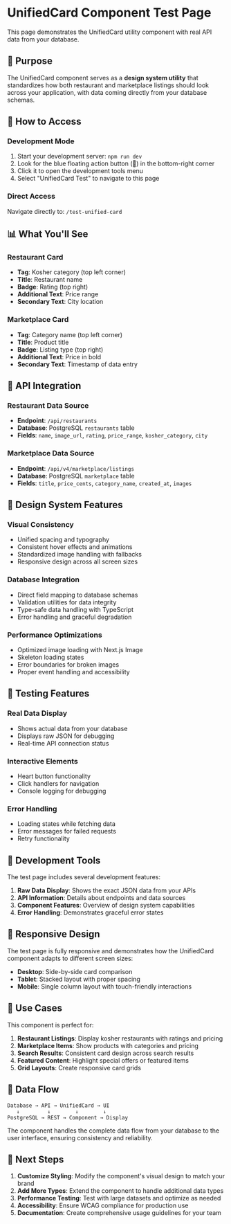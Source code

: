 # UnifiedCard Component Test Page

This page demonstrates the UnifiedCard utility component with real API data from your database.

## 🎯 Purpose

The UnifiedCard component serves as a **design system utility** that standardizes how both restaurant and marketplace listings should look across your application, with data coming directly from your database schemas.

## 🚀 How to Access

### Development Mode
1. Start your development server: `npm run dev`
2. Look for the blue floating action button (🔧) in the bottom-right corner
3. Click it to open the development tools menu
4. Select "UnifiedCard Test" to navigate to this page

### Direct Access
Navigate directly to: `/test-unified-card`

## 📊 What You'll See

### Restaurant Card
- **Tag**: Kosher category (top left corner)
- **Title**: Restaurant name
- **Badge**: Rating (top right)
- **Additional Text**: Price range
- **Secondary Text**: City location

### Marketplace Card
- **Tag**: Category name (top left corner)
- **Title**: Product title
- **Badge**: Listing type (top right)
- **Additional Text**: Price in bold
- **Secondary Text**: Timestamp of data entry

## 🔗 API Integration

### Restaurant Data Source
- **Endpoint**: `/api/restaurants`
- **Database**: PostgreSQL `restaurants` table
- **Fields**: `name`, `image_url`, `rating`, `price_range`, `kosher_category`, `city`

### Marketplace Data Source
- **Endpoint**: `/api/v4/marketplace/listings`
- **Database**: PostgreSQL `marketplace` table
- **Fields**: `title`, `price_cents`, `category_name`, `created_at`, `images`

## 🎨 Design System Features

### Visual Consistency
- Unified spacing and typography
- Consistent hover effects and animations
- Standardized image handling with fallbacks
- Responsive design across all screen sizes

### Database Integration
- Direct field mapping to database schemas
- Validation utilities for data integrity
- Type-safe data handling with TypeScript
- Error handling and graceful degradation

### Performance Optimizations
- Optimized image loading with Next.js Image
- Skeleton loading states
- Error boundaries for broken images
- Proper event handling and accessibility

## 🧪 Testing Features

### Real Data Display
- Shows actual data from your database
- Displays raw JSON for debugging
- Real-time API connection status

### Interactive Elements
- Heart button functionality
- Click handlers for navigation
- Console logging for debugging

### Error Handling
- Loading states while fetching data
- Error messages for failed requests
- Retry functionality

## 🔧 Development Tools

The test page includes several development features:

1. **Raw Data Display**: Shows the exact JSON data from your APIs
2. **API Information**: Details about endpoints and data sources
3. **Component Features**: Overview of design system capabilities
4. **Error Handling**: Demonstrates graceful error states

## 📱 Responsive Design

The test page is fully responsive and demonstrates how the UnifiedCard component adapts to different screen sizes:

- **Desktop**: Side-by-side card comparison
- **Tablet**: Stacked layout with proper spacing
- **Mobile**: Single column layout with touch-friendly interactions

## 🎯 Use Cases

This component is perfect for:

1. **Restaurant Listings**: Display kosher restaurants with ratings and pricing
2. **Marketplace Items**: Show products with categories and pricing
3. **Search Results**: Consistent card design across search results
4. **Featured Content**: Highlight special offers or featured items
5. **Grid Layouts**: Create responsive card grids

## 🔄 Data Flow

```
Database → API → UnifiedCard → UI
   ↓         ↓        ↓        ↓
PostgreSQL → REST → Component → Display
```

The component handles the complete data flow from your database to the user interface, ensuring consistency and reliability.

## 🚀 Next Steps

1. **Customize Styling**: Modify the component's visual design to match your brand
2. **Add More Types**: Extend the component to handle additional data types
3. **Performance Testing**: Test with large datasets and optimize as needed
4. **Accessibility**: Ensure WCAG compliance for production use
5. **Documentation**: Create comprehensive usage guidelines for your team
